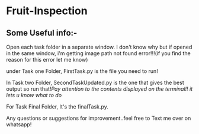 # Fruit-Inspection
## Some Useful info:-

Open each task folder in a separate window. I don't know why but if opened in the same window, i'm getting image path not found error!!!(if you find the reason for this error let me know)

under Task one Folder, FirstTask.py is the file you need to run!

In Task two Folder, SecondTaskUpdated.py is the one that gives the best output so run that!*Pay attention to the contents displayed on the terminal!! it lets u know what to do*

For Task Final Folder, It's the finalTask.py.

Any questions or suggestions for improvement..feel free to Text me over on whatsapp! 
